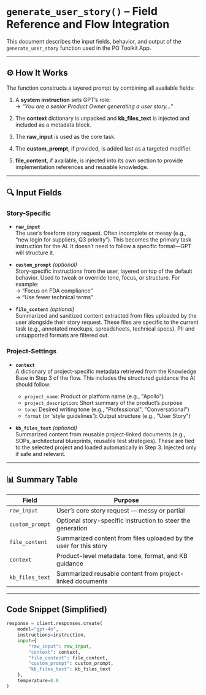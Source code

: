 
# `generate_user_story()` – Field Reference and Flow Integration

This document describes the input fields, behavior, and output of the `generate_user_story` function used in the PO Toolkit App.

---

## ⚙️ How It Works

The function constructs a layered prompt by combining all available fields:

1. A **system instruction** sets GPT’s role:  
   → _“You are a senior Product Owner generating a user story…”_

2. The **context** dictionary is unpacked and **kb_files_text** is injected and included as a metadata block.

3. The **raw_input** is used as the core task.

4. The **custom_prompt**, if provided, is added last as a targeted modifier.

5. **file_content**, if available, is injected into its own section to provide implementation references and reusable knowledge.

---

## 🔍 Input Fields

### Story-Specific

- **`raw_input`**  
  The user’s freeform story request. Often incomplete or messy (e.g., “new login for suppliers, Q3 priority”). This becomes the primary task instruction for the AI. It doesn’t need to follow a specific format—GPT will structure it.

- **`custom_prompt`** *(optional)*  
  Story-specific instructions from the user, layered on top of the default behavior. Used to tweak or override tone, focus, or structure. For example:  
  → “Focus on FDA compliance”  
  → “Use fewer technical terms”

- **`file_content`** *(optional)*  
  Summarized and sanitized content extracted from files uploaded by the user alongside their story request. These files are specific to the current task (e.g., annotated mockups, spreadsheets, technical specs). PII and unsupported formats are filtered out.

### Project-Settings

- **`context`**  
  A dictionary of project-specific metadata retrieved from the Knowledge Base in Step 3 of the flow. This includes the structured guidance the AI should follow:
    - `project_name`: Product or platform name (e.g., "Apollo")
    - `project_description`: Short summary of the product’s purpose
    - `tone`: Desired writing tone (e.g., "Professional", "Conversational")
    - `format` (or 'style guidelines'): Output structure (e.g., "User Story")

- **`kb_files_text`** *(optional)*  
  Summarized content from reusable project-linked documents (e.g., SOPs, architectural blueprints, reusable test strategies). These are tied to the selected project and loaded automatically in Step 3. Injected only if safe and relevant.

---

## 📊 Summary Table

| Field             | Purpose                                                                    |
|-------------------|-----------------------------------------------------------------------------|
| `raw_input`       | User’s core story request — messy or partial                                |
| `custom_prompt`   | Optional story-specific instruction to steer the generation                 |
| `file_content`    | Summarized content from files uploaded by the user for this story           |
| `context`         | Product-level metadata: tone, format, and KB guidance                       |
| `kb_files_text`   | Summarized reusable content from project-linked documents                   |

---

## Code Snippet (Simplified)

```python
response = client.responses.create(
    model="gpt-4o",
    instructions=instruction,
    input={
        "raw_input": raw_input,
        "context": context,
        "file_content": file_content,
        "custom_prompt": custom_prompt,
        "kb_files_text": kb_files_text
    },
    temperature=0.0
)
```
